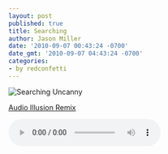 ```yaml
---
layout: post
published: true
title: Searching
author: Jason Miller
date: '2010-09-07 00:43:24 -0700'
date_gmt: '2010-09-07 04:43:24 -0700'
categories:
- by redconfetti
---
```


![Searching Uncanny]({{site.assets.url_prefix}}/images/posts/searching-uncanny.jpg "Searching Uncanny")

[Audio Illusion Remix]({{site.assets.url_prefix}}/images/mp3/misc/redconfetti-searching.mp3)

<audio controls>
  <source src="{{site.assets.url_prefix}}/mp3/misc/redconfetti-searching.mp3" type="audio/mpeg">
Your browser does not support the audio element.
</audio>

